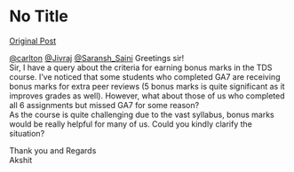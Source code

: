 # No Title

[Original Post](https://discourse.onlinedegree.iitm.ac.in/t/172246/1)

<p><a class="mention" href="/u/carlton">@carlton</a> <a class="mention" href="/u/jivraj">@Jivraj</a> <a class="mention" href="/u/saransh_saini">@Saransh_Saini</a> Greetings sir!<br>
Sir, I have a query about the criteria for earning bonus marks in the TDS course. I’ve noticed that some students who completed GA7 are receiving bonus marks for extra peer reviews (5 bonus marks is quite significant as it improves grades as well). However, what about those of us who completed all 6 assignments but missed GA7 for some reason?<br>
As the course is quite challenging due to the vast syllabus, bonus marks would be really helpful for many of us. Could you kindly clarify the situation?</p>
<p>Thank you and Regards<br>
Akshit</p>